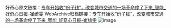 好奇心原文链接：[专车开始收“份子钱”，改变城市交通的一场革命停了下来_智能_好奇心日报-崔绮雯](https://www.qdaily.com/articles/5446.html)
WebArchive归档链接：[专车开始收“份子钱”，改变城市交通的一场革命停了下来_智能_好奇心日报-崔绮雯](http://web.archive.org/web/20190623164819/https://www.qdaily.com/articles/5446.html)
![image](http://ww3.sinaimg.cn/large/007d5XDply1g3wh5am5fyj30u040vhdt)